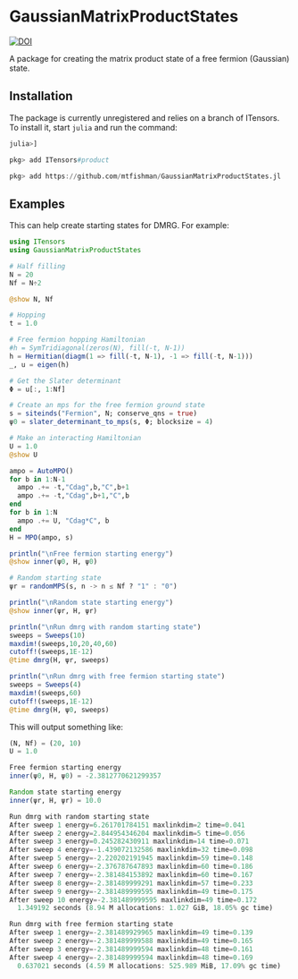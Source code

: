 # GaussianMatrixProductStates

[![DOI](http://img.shields.io/badge/PRB-10.1103/PhysRevB.92.075132-B31B1B.svg)](https://doi.org/10.1103/PhysRevB.92.075132)

A package for creating the matrix product state of a free fermion (Gaussian) state.

## Installation

The package is currently unregistered and relies on a branch of ITensors. To install it, start `julia` and run the command:
```julia
julia>]

pkg> add ITensors#product

pkg> add https://github.com/mtfishman/GaussianMatrixProductStates.jl
```

## Examples

This can help create starting states for DMRG. For example:
```julia
using ITensors
using GaussianMatrixProductStates

# Half filling
N = 20
Nf = N÷2

@show N, Nf

# Hopping
t = 1.0

# Free fermion hopping Hamiltonian
#h = SymTridiagonal(zeros(N), fill(-t, N-1))
h = Hermitian(diagm(1 => fill(-t, N-1), -1 => fill(-t, N-1)))
_, u = eigen(h)

# Get the Slater determinant
Φ = u[:, 1:Nf]

# Create an mps for the free fermion ground state
s = siteinds("Fermion", N; conserve_qns = true)
ψ0 = slater_determinant_to_mps(s, Φ; blocksize = 4)

# Make an interacting Hamiltonian
U = 1.0
@show U

ampo = AutoMPO()
for b in 1:N-1
  ampo .+= -t,"Cdag",b,"C",b+1
  ampo .+= -t,"Cdag",b+1,"C",b
end
for b in 1:N
  ampo .+= U, "Cdag*C", b
end
H = MPO(ampo, s)

println("\nFree fermion starting energy")
@show inner(ψ0, H, ψ0)

# Random starting state
ψr = randomMPS(s, n -> n ≤ Nf ? "1" : "0")

println("\nRandom state starting energy")
@show inner(ψr, H, ψr)

println("\nRun dmrg with random starting state")
sweeps = Sweeps(10)
maxdim!(sweeps,10,20,40,60)
cutoff!(sweeps,1E-12)
@time dmrg(H, ψr, sweeps)

println("\nRun dmrg with free fermion starting state")
sweeps = Sweeps(4)
maxdim!(sweeps,60)
cutoff!(sweeps,1E-12)
@time dmrg(H, ψ0, sweeps)
```
This will output something like:
```julia
(N, Nf) = (20, 10)
U = 1.0

Free fermion starting energy
inner(ψ0, H, ψ0) = -2.3812770621299357

Random state starting energy
inner(ψr, H, ψr) = 10.0

Run dmrg with random starting state
After sweep 1 energy=6.261701784151 maxlinkdim=2 time=0.041
After sweep 2 energy=2.844954346204 maxlinkdim=5 time=0.056
After sweep 3 energy=0.245282430911 maxlinkdim=14 time=0.071
After sweep 4 energy=-1.439072132586 maxlinkdim=32 time=0.098
After sweep 5 energy=-2.220202191945 maxlinkdim=59 time=0.148
After sweep 6 energy=-2.376787647893 maxlinkdim=60 time=0.186
After sweep 7 energy=-2.381484153892 maxlinkdim=60 time=0.167
After sweep 8 energy=-2.381489999291 maxlinkdim=57 time=0.233
After sweep 9 energy=-2.381489999595 maxlinkdim=49 time=0.175
After sweep 10 energy=-2.381489999595 maxlinkdim=49 time=0.172
  1.349192 seconds (8.94 M allocations: 1.027 GiB, 18.05% gc time)

Run dmrg with free fermion starting state
After sweep 1 energy=-2.381489929965 maxlinkdim=49 time=0.139
After sweep 2 energy=-2.381489999588 maxlinkdim=49 time=0.165
After sweep 3 energy=-2.381489999594 maxlinkdim=48 time=0.161
After sweep 4 energy=-2.381489999594 maxlinkdim=48 time=0.169
  0.637021 seconds (4.59 M allocations: 525.989 MiB, 17.09% gc time)
```
